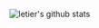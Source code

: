 ![letier's github stats](https://github-readme-stats.vercel.app/api?username=letier3110&show_icons=true&theme=dracula)